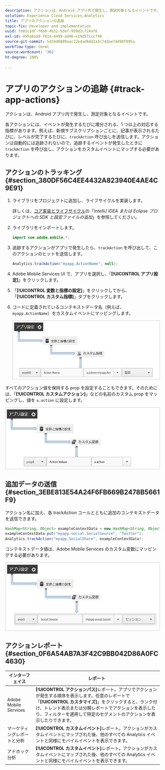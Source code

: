 ```yaml
---
description: アクションは、Android アプリ内で発生し、測定対象となるイベントです。
solution: Experience Cloud Services,Analytics
title: アプリのアクションの追跡
topic-fix: Developer and implementation
uuid: fe01c1df-f6bb-4b32-b3ef-959d2c724af6
exl-id: 495a6aa8-781d-4499-ad46-e19d57cccf40
source-git-commit: 5434d8809aac11b4ad6dd1a3c74dae7dd98f095a
workflow-type: tm+mt
source-wordcount: '361'
ht-degree: 100%

---
```


# アプリのアクションの追跡 {#track-app-actions}

アクションは、Android アプリ内で発生し、測定対象となるイベントです。

各アクションには、イベントが発生するたびに増分される、1 つ以上の対応する指標があります。例えば、新規サブスクリプションごとに、記事が表示されるたびに、レベルが完了するたびに、`trackAction` 呼び出しを送信します。アクションは自動的には追跡されないので、追跡するイベントが発生したときに `trackAction` を呼び出し、アクションをカスタムイベントにマップする必要があります。

## アクションのトラッキング {#section_380DF56C4EE4432A823940E4AE4C9E91}

1. ライブラリをプロジェクトに追加し、ライフサイクルを実装します。

   詳しくは、[コア実装とライフサイクル](/help/android/getting-started/dev-qs.md)の「*IntelliJ IDEA または Eclipse プロジェクトへの SDK と設定ファイルの追加*」を参照してください。

1. ライブラリをインポートします。

   ```java
   import com.adobe.mobile.*;
   ```

1. 追跡するアクションがアプリで発生したら、`trackAction` を呼び出して、このアクションのヒットを送信します。

   ```java
   Analytics.trackAction("myapp.ActionName", null);
   ```

1. Adobe Mobile Services UI で、アプリを選択し、「**[!UICONTROL アプリ設定]**」をクリックします。
1. 「**[!UICONTROL 変数と指標の設定]**」をクリックしてから、「**[!UICONTROL カスタム指標]**」タブをクリックします。

1. コードに定義されているコンテキストデータ名（例えば、`myapp.ActionName`）をカスタムイベントにマッピングします。

   ![](assets/map-event-context-data.png)

すべてのアクション値を保持する prop を設定することもできます。そのためには、「**[!UICONTROL カスタムアクション]**」などの名前のカスタム prop をマッピングし、値を `a.action` に設定します。

![](assets/map-custom-prop.png)

## 追加データの送信 {#section_3EBE813E54A24F6FB669B2478B5661F9}

アクション名に加え、各 trackAction コールとともに追加のコンテキストデータを送信できます。

```java
HashMap<String, Object> exampleContextData = new HashMap<String, Object>(); 
exampleContextData.put("myapp.social.SocialSource", "Twitter"); 
Analytics.trackAction("myapp.SocialShare", exampleContextData);
```

コンテキストデータ値は、Adobe Mobile Services のカスタム変数にマッピングする必要があります。

![](assets/map-variable-context-action.png)

## アクションレポート {#section_0F6A54AB7A3F42C9BB042D86A0FC4630}

| インターフェイス | レポート |
|--- |--- |
| Adobe Mobile Services | **[!UICONTROL アクションパス]**&#x200B;レポート。アプリでアクションが発生する順序を表示します。任意のレポートで「**[!UICONTROL カスタマイズ]**」をクリックすると、ランク付け、トレンド表示または分類レポートでアクションを表示したり、フィルターを適用して特定のセグメントのアクションを表示したりできます。 |
| マーケティングレポートと分析 | **[!UICONTROL カスタムイベント]**&#x200B;レポート。アクションがカスタムイベントにマップされた後、他のすべての Analytics イベントと同様にモバイルイベントを表示できます。 |
| アドホック分析 | **[!UICONTROL カスタムイベント]**&#x200B;レポート。アクションがカスタムイベントにマップされた後、他のすべての Analytics イベントと同様にモバイルイベントを表示できます。 |
